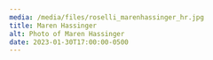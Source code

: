 ```yaml
---
media: /media/files/roselli_marenhassinger_hr.jpg
title: Maren Hassinger
alt: Photo of Maren Hassinger
date: 2023-01-30T17:00:00-0500
---
```

